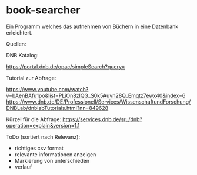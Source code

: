 # book-searcher
Ein Programm welches das aufnehmen von Büchern in eine Datenbank erleichtert.

Quellen:

DNB Katalog:

https://portal.dnb.de/opac/simpleSearch?query=

Tutorial zur Abfrage:

https://www.youtube.com/watch?v=bAenBAfu1po&list=PLiOn8zIQG_S0k5Auvn28Q_Emqtz7ewx40&index=6
https://www.dnb.de/DE/Professionell/Services/WissenschaftundForschung/DNBLab/dnblabTutorials.html?nn=849628

Kürzel für die Abfrage:
https://services.dnb.de/sru/dnb?operation=explain&version=1.1

ToDo (sortiert nach Relevanz):

- richtiges csv format
- relevante informationen anzeigen
- Markierung von unterschieden
- verlauf
